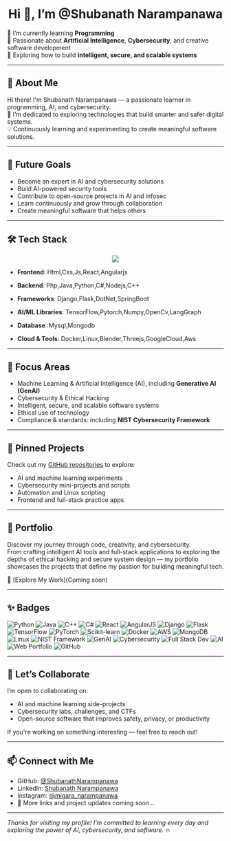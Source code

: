 <h1 align="center">Hi 👋, I’m @Shubanath Narampanawa</h1>

🌱 I’m currently learning **Programming**  
🧠 Passionate about **Artificial Intelligence**, **Cybersecurity**, and creative software development  
🔐 Exploring how to build **intelligent, secure, and scalable systems**

---

## 🧾 About Me

Hi there! I'm Shubanath Narampanawa — a passionate learner in programming, AI, and cybersecurity.  
🚀 I’m dedicated to exploring technologies that build smarter and safer digital systems.  
💡 Continuously learning and experimenting to create meaningful software solutions.

---

## 🚀 Future Goals

- Become an expert in AI and cybersecurity solutions  
- Build AI-powered security tools  
- Contribute to open-source projects in AI and infosec  
- Learn continuously and grow through collaboration  
- Create meaningful software that helps others  

---

## 🛠️ Tech Stack

<p align="center">
  <img src="https://skillicons.dev/icons?i=python,java,cpp,cs,js,php,html,css,react,angular,nextjs,nodejs,django,flask,spring,dotnet,linux,tailwind,tensorflow,pytorch,sklearn,opencv,mysql,mongodb,aws,gcp,docker,blender,threejs&perline=10" />
</p>

- **Frontend**:
  Html,Css,Js,React,Angularjs
  
- **Backend**:
  Php,Java,Python,C#,Nodejs,C++
  
- **Frameworks**:
  Django,Flask,DotNet,SpringBoot
  
- **AI/ML Libraries**:
TensorFlow,Pytorch,Numpy,OpenCv,LangGraph
  
- **Database** :Mysql,Mongodb
  
- **Cloud & Tools**:
Docker,Linux,Blender,Threejs,GoogleCloud,Aws

---

## 🤖 Focus Areas

- Machine Learning & Artificial Intelligence (AI), including **Generative AI (GenAI)**  
- Cybersecurity & Ethical Hacking  
- Intelligent, secure, and scalable software systems  
- Ethical use of technology  
- Compliance & standards: including **NIST Cybersecurity Framework**

---

## 📌 Pinned Projects

Check out my [GitHub repositories](https://github.com/ShubanathNarampanawa?tab=repositories) to explore:

- AI and machine learning experiments  
- Cybersecurity mini-projects and scripts  
- Automation and Linux scripting  
- Frontend and full-stack practice apps  

---

## 💼 Portfolio

Discover my journey through code, creativity, and cybersecurity.  
From crafting intelligent AI tools and full-stack applications to exploring the depths of ethical hacking and secure system design — my portfolio showcases the projects that define my passion for building meaningful tech.

🔗 [Explore My Work](Coming soon)

---

## ✨ Badges

![Python](https://img.shields.io/badge/-Python-3776AB?style=flat&logo=python&logoColor=white)
![Java](https://img.shields.io/badge/-Java-red?style=flat&logo=java&logoColor=white)
![C++](https://img.shields.io/badge/-C++-00599C?style=flat&logo=c%2B%2B&logoColor=white)
![C#](https://img.shields.io/badge/-C%23-239120?style=flat&logo=c-sharp&logoColor=white)
![React](https://img.shields.io/badge/-React-61DAFB?style=flat&logo=react&logoColor=black)
![AngularJS](https://img.shields.io/badge/-AngularJS-DD0031?style=flat&logo=angularjs&logoColor=white)
![Django](https://img.shields.io/badge/-Django-092E20?style=flat&logo=django&logoColor=white)
![Flask](https://img.shields.io/badge/-Flask-000000?style=flat&logo=flask&logoColor=white)
![TensorFlow](https://img.shields.io/badge/-TensorFlow-FF6F00?style=flat&logo=tensorflow&logoColor=white)
![PyTorch](https://img.shields.io/badge/-PyTorch-EE4C2C?style=flat&logo=pytorch&logoColor=white)
![Scikit-learn](https://img.shields.io/badge/-Scikit--Learn-F7931E?style=flat&logo=scikit-learn&logoColor=white)
![Docker](https://img.shields.io/badge/-Docker-2496ED?style=flat&logo=docker&logoColor=white)
![AWS](https://img.shields.io/badge/-AWS-FF9900?style=flat&logo=amazonaws&logoColor=white)
![MongoDB](https://img.shields.io/badge/-MongoDB-47A248?style=flat&logo=mongodb&logoColor=white)
![Linux](https://img.shields.io/badge/-Linux-FCC624?style=flat&logo=linux&logoColor=black)
![NIST Framework](https://img.shields.io/badge/-NIST%20Framework-002554?style=flat&logo=nist&logoColor=white)
![GenAI](https://img.shields.io/badge/GenAI-8A2BE2?style=for-the-badge&logo=openai&logoColor=white)
![Cybersecurity](https://img.shields.io/badge/Cybersecurity-FF4500?style=for-the-badge&logo=hackthebox&logoColor=white)
![Full Stack Dev](https://img.shields.io/badge/Full_Stack_Dev-0c4a6e?style=for-the-badge&logo=react&logoColor=white)
![AI](https://img.shields.io/badge/AI-00CED1?style=for-the-badge&logo=tensorflow&logoColor=white)
![Web Portfolio](https://img.shields.io/badge/Web_Portfolio-181717?style=for-the-badge&logo=google-chrome&logoColor=white)
![GitHub](https://img.shields.io/badge/GitHub-181717?style=for-the-badge&logo=github&logoColor=white)

---

## 🤝 Let’s Collaborate

I’m open to collaborating on:

- AI and machine learning side-projects  
- Cybersecurity labs, challenges, and CTFs  
- Open-source software that improves safety, privacy, or productivity  

If you're working on something interesting — feel free to reach out!

---

## 📫 Connect with Me

- GitHub: [@ShubanathNarampanawa](https://github.com/ShubanathNarampanawa)  
- LinkedIn: [Shubanath Narampanawa](https://www.linkedin.com/in/shubanath-narampanawa-67a991313?utm_source=share&utm_campaign=share_via&utm_content=profile&utm_medium=android_app)  
- Instagram: [@migara_narampanawa](https://www.instagram.com/migara_narampanawa?igsh=NnZ6MDZjbGcybjh6)  
- 🚀 More links and project updates coming soon...

---

_Thanks for visiting my profile! I’m committed to learning every day and exploring the power of AI, cybersecurity, and software._ 🔥
